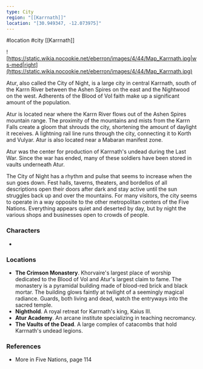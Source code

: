 ```yaml
---
type: City
region: "[[Karrnath]]"
location: "[30.949347, -12.073975]"
---
```

 #location #city [[Karrnath]]

![https://static.wikia.nocookie.net/eberron/images/4/44/Map_Karrnath.jpg|ws-med|right](https://static.wikia.nocookie.net/eberron/images/4/44/Map_Karrnath.jpg)

Atur, also called the City of Night, is a large city in central Karrnath, south of the Karrn River between the Ashen Spires on the east and the Nightwood on the west. Adherents of the Blood of Vol faith make up a significant amount of the population.

Atur is located near where the Karrn River flows out of the Ashen Spires mountain range. The proximity of the mountains and mists from the Karrn Falls create a gloom that shrouds the city, shortening the amount of daylight it receives. A lightning rail line runs through the city, connecting it to Korth and Vulyar. Atur is also located near a Mabaran manifest zone.

Atur was the center for production of Karrnath's undead during the Last War. Since the war has ended, many of these soldiers have been stored in vaults underneath Atur.

The City of Night has a rhythm and pulse that seems to increase when the sun goes down. Fest halls, taverns, theaters, and bordellos of all descriptions open their doors after dark and stay active until the sun struggles back up and over the mountains. For many visitors, the city seems to operate in a way opposite to the other metropolitan centers of the Five Nations. Everything appears quiet and deserted by day, but by night the various shops and businesses open to crowds of people.

### Characters

* 

### Locations

* **The Crimson Monastery**. Khorvaire's largest place of worship dedicated to the Blood of Vol and Atur's largest claim to fame. The monastery is a pyramidal building made of blood-red brick and black mortar. The building glows faintly at twilight of a seemingly magical radiance. Guards, both living and dead, watch the entryways into the sacred temple.
* **Nighthold**. A royal retreat for Karrnath's king, Kaius III.
* **Atur Academy**. An arcane institute specializing in teaching necromancy.
* **The Vaults of the Dead**. A large complex of catacombs that hold Karrnath's undead legions.

### References

* More in Five Nations, page 114
